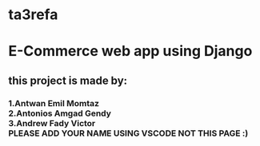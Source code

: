 # ta3refa
<h1>E-Commerce web app using Django 
<h2> this project is made by: </br> <h3>
1.Antwan Emil Momtaz     </br>
2.Antonios Amgad Gendy     </br>
3.Andrew Fady Victor</br>
PLEASE ADD YOUR NAME USING VSCODE NOT THIS PAGE :)
